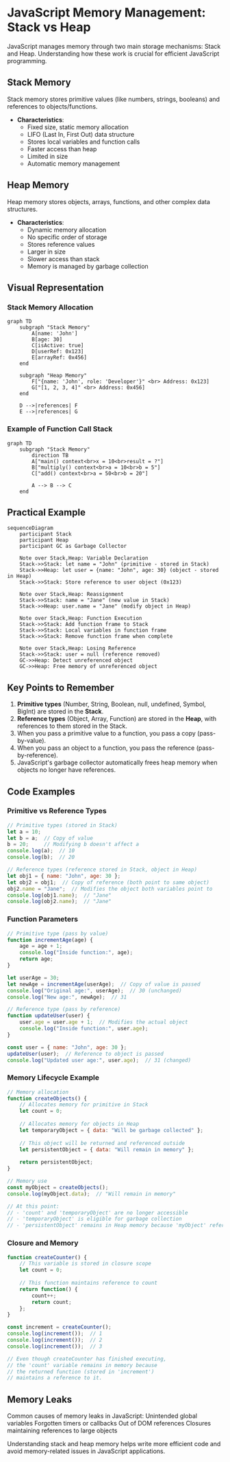 # JavaScript Memory Management: Stack vs Heap

JavaScript manages memory through two main storage mechanisms: Stack and Heap. Understanding how these work is crucial for efficient JavaScript programming.

## Stack Memory

Stack memory stores primitive values (like numbers, strings, booleans) and references to objects/functions.

- **Characteristics**:
  - Fixed size, static memory allocation
  - LIFO (Last In, First Out) data structure
  - Stores local variables and function calls
  - Faster access than heap
  - Limited in size
  - Automatic memory management

## Heap Memory

Heap memory stores objects, arrays, functions, and other complex data structures.

- **Characteristics**:
  - Dynamic memory allocation
  - No specific order of storage
  - Stores reference values
  - Larger in size
  - Slower access than stack
  - Memory is managed by garbage collection

## Visual Representation

### Stack Memory Allocation

```mermaid
graph TD
    subgraph "Stack Memory"
        A[name: 'John']
        B[age: 30]
        C[isActive: true]
        D[userRef: 0x123]
        E[arrayRef: 0x456]
    end
    
    subgraph "Heap Memory"
        F["{name: 'John', role: 'Developer'}" <br> Address: 0x123]
        G["[1, 2, 3, 4]" <br> Address: 0x456]
    end
    
    D -->|references| F
    E -->|references| G
```

### Example of Function Call Stack

```mermaid
graph TD
    subgraph "Stack Memory"
        direction TB
        A["main() context<br>x = 10<br>result = ?"]
        B["multiply() context<br>a = 10<br>b = 5"]
        C["add() context<br>a = 50<br>b = 20"]
        
        A --> B --> C
    end
```

## Practical Example

```mermaid
sequenceDiagram
    participant Stack
    participant Heap
    participant GC as Garbage Collector
    
    Note over Stack,Heap: Variable Declaration
    Stack->>Stack: let name = "John" (primitive - stored in Stack)
    Stack->>Heap: let user = {name: "John", age: 30} (object - stored in Heap)
    Stack->>Stack: Store reference to user object (0x123)
    
    Note over Stack,Heap: Reassignment
    Stack->>Stack: name = "Jane" (new value in Stack)
    Stack->>Heap: user.name = "Jane" (modify object in Heap)
    
    Note over Stack,Heap: Function Execution
    Stack->>Stack: Add function frame to Stack
    Stack->>Stack: Local variables in function frame
    Stack->>Stack: Remove function frame when complete
    
    Note over Stack,Heap: Losing Reference
    Stack->>Stack: user = null (reference removed)
    GC->>Heap: Detect unreferenced object
    GC->>Heap: Free memory of unreferenced object
```

## Key Points to Remember

1. **Primitive types** (Number, String, Boolean, null, undefined, Symbol, BigInt) are stored in the **Stack**.
2. **Reference types** (Object, Array, Function) are stored in the **Heap**, with references to them stored in the Stack.
3. When you pass a primitive value to a function, you pass a copy (pass-by-value).
4. When you pass an object to a function, you pass the reference (pass-by-reference).
5. JavaScript's garbage collector automatically frees heap memory when objects no longer have references.

## Code Examples

### Primitive vs Reference Types

```javascript
// Primitive types (stored in Stack)
let a = 10;
let b = a;  // Copy of value
b = 20;     // Modifying b doesn't affect a
console.log(a);  // 10
console.log(b);  // 20

// Reference types (reference stored in Stack, object in Heap)
let obj1 = { name: "John", age: 30 };
let obj2 = obj1;  // Copy of reference (both point to same object)
obj2.name = "Jane";  // Modifies the object both variables point to
console.log(obj1.name);  // "Jane"
console.log(obj2.name);  // "Jane"
```

### Function Parameters

```javascript
// Primitive type (pass by value)
function incrementAge(age) {
    age = age + 1;
    console.log("Inside function:", age);
    return age;
}

let userAge = 30;
let newAge = incrementAge(userAge);  // Copy of value is passed
console.log("Original age:", userAge);  // 30 (unchanged)
console.log("New age:", newAge);  // 31

// Reference type (pass by reference)
function updateUser(user) {
    user.age = user.age + 1;  // Modifies the actual object
    console.log("Inside function:", user.age);
}

const user = { name: "John", age: 30 };
updateUser(user);  // Reference to object is passed
console.log("Updated user age:", user.age);  // 31 (changed)
```

### Memory Lifecycle Example

```javascript
// Memory allocation
function createObjects() {
    // Allocates memory for primitive in Stack
    let count = 0;
    
    // Allocates memory for objects in Heap
    let temporaryObject = { data: "Will be garbage collected" };
    
    // This object will be returned and referenced outside
    let persistentObject = { data: "Will remain in memory" };
    
    return persistentObject;
}

// Memory use
const myObject = createObjects();
console.log(myObject.data);  // "Will remain in memory"

// At this point:
// - 'count' and 'temporaryObject' are no longer accessible
// - 'temporaryObject' is eligible for garbage collection
// - 'persistentObject' remains in Heap memory because 'myObject' references it
```

### Closure and Memory

```javascript
function createCounter() {
    // This variable is stored in closure scope
    let count = 0;
    
    // This function maintains reference to count
    return function() {
        count++;
        return count;
    };
}

const increment = createCounter();
console.log(increment());  // 1
console.log(increment());  // 2
console.log(increment());  // 3

// Even though createCounter has finished executing,
// the 'count' variable remains in memory because
// the returned function (stored in 'increment') 
// maintains a reference to it.
```

## Memory Leaks

Common causes of memory leaks in JavaScript:
  Unintended global variables
  Forgotten timers or callbacks
  Out of DOM references
  Closures maintaining references to large objects

Understanding stack and heap memory helps write more efficient code and avoid memory-related issues in JavaScript applications.

